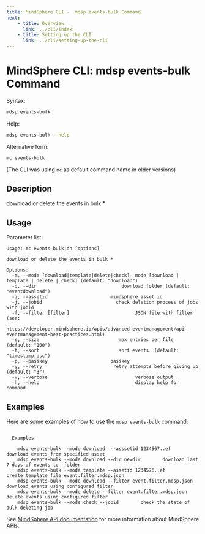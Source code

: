 ```yaml
---
title: MindSphere CLI -  mdsp events-bulk Command
next:
    - title: Overview
      link: ../cli/index
    - title: Setting up the CLI
      link: ../cli/setting-up-the-cli
---
```


# MindSphere CLI: mdsp events-bulk Command

Syntax:

```bash
mdsp events-bulk
```

Help:

```bash
mdsp events-bulk --help
```

Alternative form:

```bash
mc events-bulk
```

(The CLI was using `mc` as default command name in older versions)

## Description

download or delete the events in bulk *

## Usage

Parameter list:

```text
Usage: mc events-bulk|dn [options]

download or delete the events in bulk *

Options:
  -m, --mode [download|template|delete|check]  mode [download | template | delete | check] (default: "download")
  -d, --dir                               download folder (default: "eventdownload")
  -i, --assetid                       mindsphere asset id
  -j, --jobid                           check deletion process of jobs with jobid
  -f, --filter [filter]                        JSON file with filter (see:
                                               https://developer.mindsphere.io/apis/advanced-eventmanagement/api-eventmanagement-best-practices.html)
  -s, --size                             max entries per file  (default: "100")
  -t, --sort                             sort events  (default: "timestamp,asc")
  -p, --passkey                       passkey
  -y, --retry                          retry attempts before giving up (default: "3")
  -v, --verbose                                verbose output
  -h, --help                                   display help for command

```

## Examples

Here are some examples of how to use the `mdsp events-bulk` command:

```text

  Examples:

    mdsp events-bulk --mode download  --asssetid 1234567..ef  	 download events from specified asset
    mdsp events-bulk --mode download --dir newdir  		 download last 7 days of events to  folder
    mdsp events-bulk --mode template --assetid 1234576..ef  	 create template file event.filter.mdsp.json
    mdsp events-bulk --mode download --filter event.filter.mdsp.json 		 download events using configured filter
    mdsp events-bulk --mode delete --filter event.filter.mdsp.json 		 delete events using configured filter
    mdsp events-bulk --mode check --jobid  		 check the state of bulk deleting job

```

See [MindSphere API documentation](https://documentation.mindsphere.io/MindSphere/apis/index.html) for more information about MindSphere APIs.